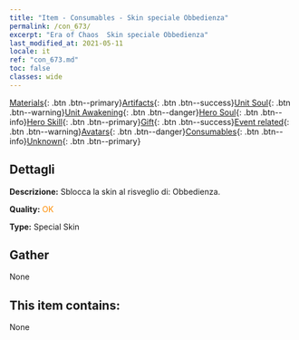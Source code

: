 ```yaml
---
title: "Item - Consumables - Skin speciale Obbedienza"
permalink: /con_673/
excerpt: "Era of Chaos  Skin speciale Obbedienza"
last_modified_at: 2021-05-11
locale: it
ref: "con_673.md"
toc: false
classes: wide
---
```

 [Materials](/ItemsIT/){: .btn .btn--primary}[Artifacts](/ItemsIT/Artifacts/){: .btn .btn--success}[Unit Soul](/ItemsIT/UnitSoul/){: .btn .btn--warning}[Unit Awakening](/ItemsIT/UnitAwakening/){: .btn .btn--danger}[Hero Soul](/ItemsIT/HeroSoul/){: .btn .btn--info}[Hero Skill](/ItemsIT/HeroSkill/){: .btn .btn--primary}[Gift](/ItemsIT/Gift/){: .btn .btn--success}[Event related](/ItemsIT/Events/){: .btn .btn--warning}[Avatars](/ItemsIT/Avatars/){: .btn .btn--danger}[Consumables](/ItemsIT/Consumables/){: .btn .btn--info}[Unknown](/ItemsIT/Unknown/){: .btn .btn--primary}

## Dettagli
 **Descrizione:** Sblocca la skin al risveglio di: Obbedienza.

 **Quality:** <span style="color: #FF8C00">OK</span>

 **Type:** Special Skin

## Gather

  None

## This item contains:

  None

